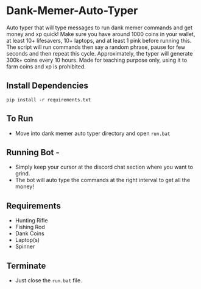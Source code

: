 # Dank-Memer-Auto-Typer 
Auto typer that will type messages to run dank memer commands and get money and xp quick!
Make sure you have around 1000 coins in your wallet, at least 10+ lifesavers, 10+ laptops, and at least 1 pink before running this.
The script will run commands then say a random phrase, pause for few seconds and then repeat this cycle.
Approximately, the typer will generate 300k+ coins every 10 hours.
Made for teaching purpose only, using it to farm coins and xp is prohibited.

## Install Dependencies 
`pip install -r requirements.txt`


## To Run 
- Move into dank memer auto typer directory and open `run.bat`

## Running Bot -  
- Simply keep your cursor at the discord chat section where you want to grind.
- The bot will auto type the commands at the right interval to get all the money!

## Requirements  
- Hunting Rifle
- Fishing Rod
- Dank Coins
- Laptop(s)
- Spinner

## Terminate 
- Just close the `run.bat` file.
